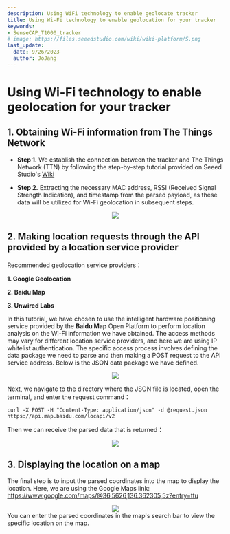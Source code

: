 ```yaml
---
description: Using WiFi technology to enable geolocate tracker
title: Using Wi-Fi technology to enable geolocation for your tracker
keywords:
- SenseCAP_T1000_tracker
# image: https://files.seeedstudio.com/wiki/wiki-platform/S.png
last_update:
  date: 9/26/2023
  author: JoJang
---
```


# Using Wi-Fi technology to enable geolocation for your tracker

## 1. Obtaining Wi-Fi information from The Things Network
- **Step 1.**  We establish the connection between the tracker and The Things Network (TTN) by following the step-by-step tutorial provided on Seeed Studio's [Wiki](https://wiki.seeedstudio.com/SenseCAP_T1000_tracker_TTN/)


- **Step 2.**  Extracting the necessary MAC address, RSSI (Received Signal Strength Indication), and timestamp from the parsed payload, as these data will be utilized for Wi-Fi geolocation in subsequent steps. 

<div align="center"><img width={1000} src="https://files.seeedstudio.com/wiki/SenseCAP/Tracker/wifi_tacker1.jpg"/></div>




## 2. Making location requests through the API provided by a location service provider

Recommended geolocation service providers：

**1. Google Geolocation**

**2. Baidu Map**

**3. Unwired Labs**

In this tutorial, we have chosen to use the intelligent hardware positioning service provided by the **Baidu Map** Open Platform to perform location analysis on the Wi-Fi information we have obtained. The access methods may vary for different location service providers, and here we are using IP whitelist authentication. The specific access process involves defining the data package we need to parse and then making a POST request to the API service address. Below is the JSON data package we have defined.

<div align="center"><img width={1000} src="https://files.seeedstudio.com/wiki/SenseCAP/Tracker/wifi_tracker2.jpg"/></div>

Next, we navigate to the directory where the JSON file is located, open the terminal, and enter the request command：


  ```post
  curl -X POST -H "Content-Type: application/json" -d @request.json https://api.map.baidu.com/locapi/v2
  ```

Then we can receive the parsed data that is returned：
<div align="center"><img width={1000} src="https://files.seeedstudio.com/wiki/SenseCAP/Tracker/wifi_tracker3.jpg"/></div>

## 3. Displaying the location on a map

The final step is to input the parsed coordinates into the map to display the location. Here, we are using the Google Maps link: https://www.google.com/maps/@36.5626,136.362305,5z?entry=ttu
<div align="center"><img width={1000} src="https://files.seeedstudio.com/wiki/SenseCAP/Tracker/wifi_tracker4.png"/></div>
You can enter the parsed coordinates in the map's search bar to view the specific location on the map.


